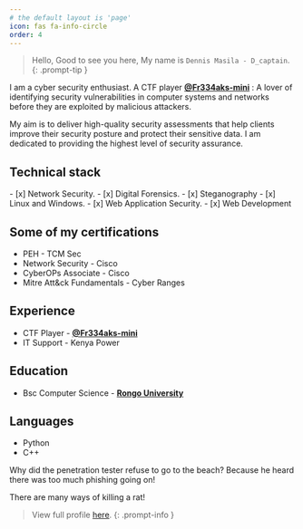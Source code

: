 ```yaml
---
# the default layout is 'page'
icon: fas fa-info-circle
order: 4
---
```


> Hello, Good to see you here, My name is `Dennis Masila - D_captain`.
{: .prompt-tip }

I am a cyber security enthusiast. A CTF player [**@Fr334aks-mini**](https://twitter.com/fr334aksmini)
: A lover of identifying security vulnerabilities in computer systems and networks before they are exploited by malicious attackers. 


My aim is to deliver high-quality security assessments that help clients improve their security posture and protect their sensitive data. 
I am dedicated to providing the highest level of security assurance.


<h2 data-toc-skip>Technical stack</h2>
- [x] Network Security.
- [x] Digital Forensics.
- [x] Steganography
- [x] Linux and Windows.
- [x] Web Application Security.
- [x] Web Development

## Some of my certifications

* PEH - TCM Sec
* Network Security - Cisco
* CyberOPs Associate - Cisco
* Mitre Att&ck Fundamentals - Cyber Ranges


## Experience

* CTF Player - [**@Fr334aks-mini**](https://twitter.com/fr334aksmini)
* IT Support - Kenya Power


## Education

* Bsc Computer Science - [**Rongo University**](https://www.rongovarsity.ac.ke/)


## Languages

* Python
* C++


Why did the penetration tester refuse to go to the beach? Because he heard there was too much phishing going on!

There are many ways of killing a rat!

> View full profile [here](https://www.linkedin.com/in/dennis-masila-a48067160/).
{: .prompt-info }
